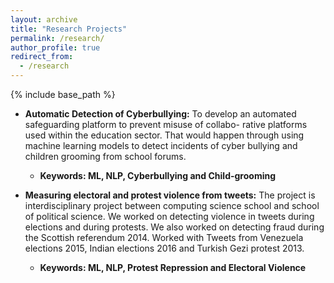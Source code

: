```yaml
---
layout: archive
title: "Research Projects"
permalink: /research/
author_profile: true
redirect_from:
  - /research
---
```


{% include base_path %}


* <b>Automatic Detection of Cyberbullying:</b> To develop an automated safeguarding platform to prevent misuse of collabo-
    rative platforms used within the education sector. That would happen through
    using machine learning models to detect incidents of cyber bullying and children
    grooming from school forums.

    * <b>Keywords: ML, NLP, Cyberbullying and Child-grooming</b>


* <b>Measuring electoral and protest violence from tweets:</b>
    The project is interdisciplinary project between computing science school and school of political science.
    We worked on detecting violence in tweets during elections and during protests.
    We also worked on detecting fraud during the Scottish referendum 2014.
    Worked with Tweets from Venezuela elections 2015, Indian elections 2016
    and Turkish Gezi protest 2013.

    * <b>Keywords: ML, NLP, Protest Repression and Electoral Violence</b>
